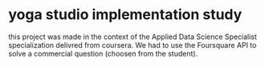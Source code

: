 # yoga studio implementation study
this project was made in the context of the Applied Data Science Specialist specialization delivred from coursera.
We had to use the Foursquare API to solve a commercial question (choosen from the student).
